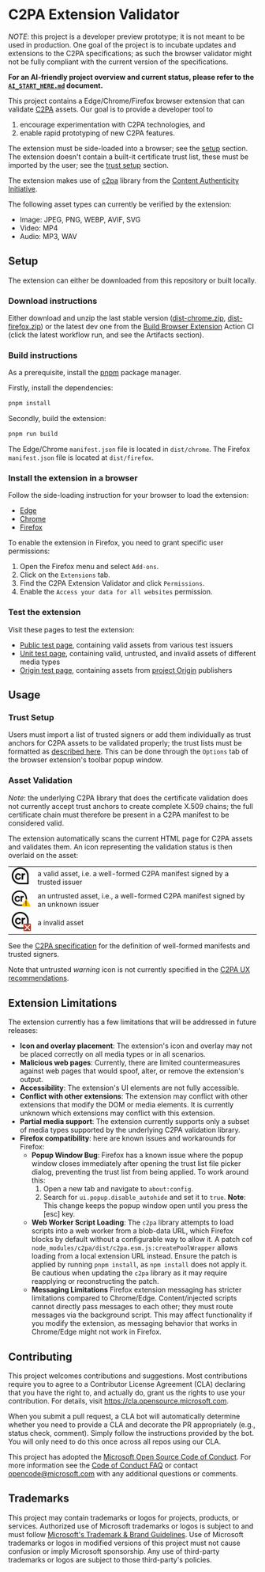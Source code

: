 # C2PA Extension Validator

*NOTE*: this project is a developer preview prototype; it is not meant to be used in production. One goal of the project is to incubate updates and extensions to the C2PA specifications; as such the browser validator might not be fully compliant with the current version of the specifications.

**For an AI-friendly project overview and current status, please refer to the [`AI_START_HERE.md`](AI_START_HERE.md) document.**

This project contains a Edge/Chrome/Firefox browser extension that can validate [C2PA](https://c2pa.org) assets. Our goal is to provide a developer tool to

1. encourage experimentation with C2PA technologies, and
2. enable rapid prototyping of new C2PA features.

The extension must be side-loaded into a browser; see the [setup](#setup) section. The extension doesn't contain a built-it certificate trust list, these must be imported by the user; see the [trust setup](#trust-setup) section.

The extension makes use of [c2pa](https://github.com/contentauth/c2pa-js) library from the [Content Authenticity Initiative](https://github.com/contentauth).

The following asset types can currently be verified by the extension:

* Image: JPEG, PNG, WEBP, AVIF, SVG
* Video: MP4
* Audio: MP3, WAV

## Setup

The extension can either be downloaded from this repository or built locally.

### Download instructions

Either download and unzip the last stable version ([dist-chrome.zip](https://github.com/microsoft/c2pa-extension-validator/releases/download/v0.1.3/dist-chrome.zip), [dist-firefox.zip](https://github.com/microsoft/c2pa-extension-validator/releases/download/v0.1.3/dist-firefox.zip)) or the latest dev one from the [Build Browser Extension](https://github.com/microsoft/c2pa-extension-validator/actions/workflows/ci.yml) Action CI (click the latest workflow run, and see the Artifacts section).

### Build instructions

As a prerequisite, install the [pnpm](https://pnpm.io/installation) package manager.

Firstly, install the dependencies:
```bash
pnpm install
```

Secondly, build the extension:
```bash
pnpm run build
```
The Edge/Chrome `manifest.json` file is located in `dist/chrome`. The Firefox `manifest.json` file is located at `dist/firefox`.

### Install the extension in a browser

Follow the side-loading instruction for your browser to load the extension:

* [Edge](https://learn.microsoft.com/en-us/microsoft-edge/extensions-chromium/getting-started/extension-sideloading)
* [Chrome](https://developer.chrome.com/docs/extensions/mv3/getstarted/development-basics/#load-unpacked)
* [Firefox](https://extensionworkshop.com/documentation/develop/temporary-installation-in-firefox/)

To enable the extension in Firefox, you need to grant specific user permissions:

  1. Open the Firefox menu and select `Add-ons`.
  2. Click on the `Extensions` tab.
  3. Find the C2PA Extension Validator and click `Permissions`.
  4. Enable the `Access your data for all websites` permission.

### Test the extension

Visit these pages to test the extension:

* [Public test page](./test/public-tests.html), containing valid assets from various test issuers
* [Unit test page](./test/unit-tests.html), containing valid, untrusted, and invalid assets of different media types
* [Origin test page](./test/origin-tests.html), containing assets from [project Origin](https://www.originproject.info/) publishers

## Usage

### Trust Setup

Users must import a list of trusted signers or add them individually as trust anchors for C2PA assets to be validated properly; the trust lists must be formatted as [described here](https://github.com/christianpaquin/c2pa-explorations/blob/main/trust-lists/trust-lists.md). This can be done through the `Options` tab of the browser extension's toolbar popup window.

### Asset Validation

*Note*: the underlying C2PA library that does the certificate validation does not currently accept trust anchors to create complete X.509 chains; the full certificate chain must therefore be present in a C2PA manifest to be considered valid.

The extension automatically scans the current HTML page for C2PA assets and validates them. An icon representing the validation status is then overlaid on the asset:

|                                                                  |                                                                                     |
|------------------------------------------------------------------|-------------------------------------------------------------------------------------|
| <img src="./public/icons/cr.svg" alt="valid icon" width="50">    | a valid asset, i.e. a well-formed C2PA manifest signed by a trusted issuer          |
| <img src="./public/icons/cr!.svg" alt="warning icon" width="50"> | an untrusted asset, i.e., a well-formed C2PA manifest signed by an unknown issuer |
| <img src="./public/icons/crx.svg" alt="invalid icon" width="50"> | a invalid asset                                                                     |

See the [C2PA specification](https://c2pa.org/specifications/specifications/2.0/specs/C2PA_Specification.html#_statements_by_a_validator) for the definition of well-formed manifests and trusted signers.

Note that untrusted *warning* icon is not currently specified in the [C2PA UX recommendations](https://c2pa.org/specifications/specifications/1.4/ux/UX_Recommendations.html).

## Extension Limitations

The extension currently has a few limitations that will be addressed in future releases:

* **Icon and overlay placement**: The extension's icon and overlay may not be placed correctly on all media types or in all scenarios.
* **Malicious web pages**: Currently, there are limited countermeasures against web pages that would spoof, alter, or remove the extension's output.
* **Accessibility**: The extension's UI elements are not fully accessible.
* **Conflict with other extensions**: The extension may conflict with other extensions that modify the DOM or media elements. It is currently unknown which extensions may conflict with this extension.
* **Partial media support**: The extension currently supports only a subset of media types supported by the underlying C2PA validation library.
* **Firefox compatibility**: here are known issues and workarounds for Firefox:
  * **Popup Window Bug**: Firefox has a known issue where the popup window closes immediately after opening the trust list file picker dialog, preventing the trust list from being applied. To work around this:
    1. Open a new tab and navigate to `about:config`.
    2. Search for `ui.popup.disable_autohide` and set it to `true`. **Note**: This change keeps the popup window open until you press the [esc] key.
  * **Web Worker Script Loading**: The `c2pa` library attempts to load scripts into a web worker from a blob-data URL, which Firefox blocks by default without a configurable way to allow it. A patch cof `node_modules/c2pa/dist/c2pa.esm.js:createPoolWrapper` allows loading from a local extension URL instead. Ensure the patch is applied by running `pnpm install`, as `npm install` does not apply it. Be cautious when updating the `c2pa` library as it may require reapplying or reconstructing the patch.
  * **Messaging Limitations** Firefox extension messaging has stricter limitations compared to Chrome/Edge. Content/injected scripts cannot directly pass messages to each other; they must route messages via the background script. This may affect functionality if you modify the extension, as messaging behavior that works in Chrome/Edge might not work in Firefox.

## Contributing

This project welcomes contributions and suggestions.  Most contributions require you to agree to a
Contributor License Agreement (CLA) declaring that you have the right to, and actually do, grant us
the rights to use your contribution. For details, visit <https://cla.opensource.microsoft.com>.

When you submit a pull request, a CLA bot will automatically determine whether you need to provide
a CLA and decorate the PR appropriately (e.g., status check, comment). Simply follow the instructions
provided by the bot. You will only need to do this once across all repos using our CLA.

This project has adopted the [Microsoft Open Source Code of Conduct](https://opensource.microsoft.com/codeofconduct/).
For more information see the [Code of Conduct FAQ](https://opensource.microsoft.com/codeofconduct/faq/) or
contact [opencode@microsoft.com](mailto:opencode@microsoft.com) with any additional questions or comments.

## Trademarks

This project may contain trademarks or logos for projects, products, or services. Authorized use of Microsoft
trademarks or logos is subject to and must follow
[Microsoft's Trademark & Brand Guidelines](https://www.microsoft.com/en-us/legal/intellectualproperty/trademarks/usage/general).
Use of Microsoft trademarks or logos in modified versions of this project must not cause confusion or imply Microsoft sponsorship.
Any use of third-party trademarks or logos are subject to those third-party's policies.
